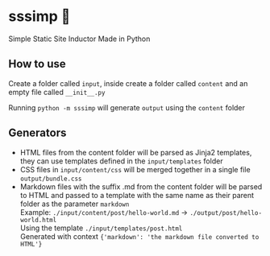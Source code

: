 # sssimp :snake:
Simple Static Site Inductor Made in Python

## How to use

Create a folder called `input`, inside create a folder called `content` and an
empty file called `__init__.py`

Running `python -m sssimp` will generate `output` using the `content` folder

## Generators
- HTML files from the content folder will be parsed as Jinja2 templates, they
  can use templates defined in the `input/templates` folder
- CSS files in `input/content/css` will be merged together in a single file `output/bundle.css`
- Markdown files with the suffix .md from the content folder will be parsed to
  HTML and passed to a template with the same name as their parent folder as the parameter `markdown`  
  Example:
  `./input/content/post/hello-world.md` -> `./output/post/hello-world.html`  
  Using the template `./input/templates/post.html`  
  Generated with context `{'markdown': 'the markdown file converted to HTML'}`
